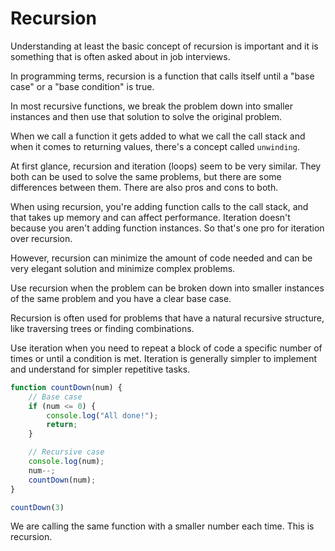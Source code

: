 # Recursion

Understanding at least the basic concept of recursion is important and it is something that is often asked about in job interviews.

In programming terms, recursion is a function that calls itself until a "base case" or a "base condition" is true.

In most recursive functions, we break the problem down into smaller instances and then use that solution to solve the original problem.

When we call a function it gets added to what we call the call stack and when it comes to returning values, there's a concept called `unwinding`.

At first glance, recursion and iteration (loops) seem to be very similar. They both can be used to solve the same problems, but there are some differences between them. There are also pros and cons to both.

When using recursion, you're adding function calls to the call stack, and that takes up memory and can affect performance. Iteration doesn't because you aren't adding function instances. So that's one pro for iteration over recursion.

However, recursion can minimize the amount of code needed and can be very elegant solution and minimize complex problems.

Use recursion when the problem can be broken down into smaller instances of the same problem and you have a clear base case.

Recursion is often used for problems that have a natural recursive structure, like traversing trees or finding combinations.

Use iteration when you need to repeat a block of code a specific number of times or until a condition is met. Iteration is generally simpler to implement and understand for simpler repetitive tasks.

```js
function countDown(num) {
    // Base case
    if (num <= 0) {
        console.log("All done!");
        return;
    }

    // Recursive case
    console.log(num);
    num--;
    countDown(num);
}

countDown(3)
```

We are calling the same function with a smaller number each time. This is recursion.
